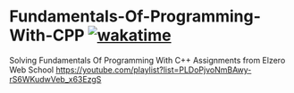 # Fundamentals-Of-Programming-With-CPP [![wakatime](https://wakatime.com/badge/user/6ffb9ab2-5f65-4f75-8aca-758976493b56/project/b23831d5-8dbd-4643-833a-ad7fd2475f46.svg)](https://wakatime.com/badge/user/6ffb9ab2-5f65-4f75-8aca-758976493b56/project/b23831d5-8dbd-4643-833a-ad7fd2475f46)


Solving Fundamentals Of Programming With C++ Assignments from Elzero Web School https://youtube.com/playlist?list=PLDoPjvoNmBAwy-rS6WKudwVeb_x63EzgS 
